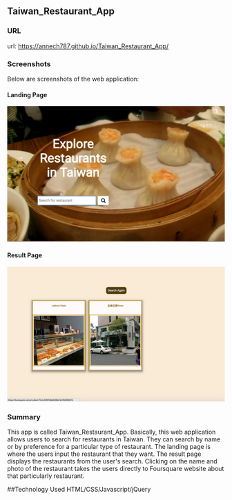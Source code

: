 ## Taiwan_Restaurant_App

### URL
url:  https://annech787.github.io/Taiwan_Restaurant_App/

### Screenshots
Below are screenshots of the web application:

#### Landing Page
![](screenshots/landing_page.png)

#### Result Page
![](screenshots/result.png)

### Summary
This app is called Taiwan_Restaurant_App.  Basically, this web application allows users to search for restaurants in 
Taiwan. They can search by name or by preference for a particular type of restaurant.  The landing page is where the users
input the restaurant that they want.  The result page displays the restaurants from the user's search.  Clicking on the name and 
photo of the restaurant takes the users directly to Foursquare website about that particularly restaurant. 

##Technology Used
HTML/CSS/Javascript/jQuery

